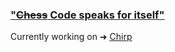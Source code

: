 ### ["~~Chess~~ Code speaks for itself"](https://youtu.be/fxe0o2pCGwo?t=24)
Currently working on ➜ [Chirp](https://github.com/Apestein/chirp)


